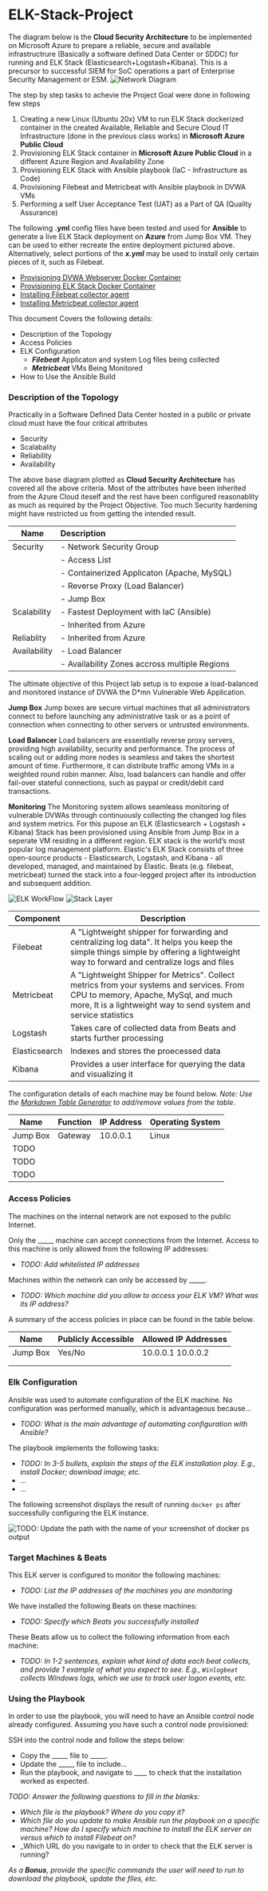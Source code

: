 # ELK-Stack-Project
The diagram below is the **Cloud Security Architecture** to be implemented on Microsoft Azure to prepare a reliable, secure and available infrastructrure (Basically a software defined Data Center or SDDC) for running and ELK Stack (Elasticsearch+Logstash+Kibana). This is a precursor to successful SIEM for SoC operations a part of Enterprise Security Management or ESM.
![Network Diagram](Images/Cloud-Security-Architecture.PNG)

The step by step tasks to achevie the Project Goal were done in following few steps

1. Creating a new Linux (Ubuntu 20x) VM to run ELK Stack dockerized container in the created Available, Reliable and Secure Cloud IT Infrastructure (done in the previous class works) in **Microsoft Azure Public Cloud**
1. Provisioning ELK Stack container in **Microsoft Azure Public Cloud** in a different Azure Region and Availability Zone
2. Provisioning ELK Stack with Ansible playbook (IaC - Infrastructure as Code)
3. Provisioning Filebeat and Metricbeat with Ansible playbook in DVWA VMs
4. Performing a self User Acceptance Test (UAT) as a Part of QA (Quality Assurance)

The following **.yml** config files have been tested and used for **Ansible** to generate a live ELK Stack deployment on **Azure** from Jump Box VM. They can be used to either recreate the entire deployment pictured above. Alternatively, select portions of the **_x.yml_** may be used to install only certain pieces of it, such as Filebeat.

- [Provisioning DVWA Webserver Docker Container](Ansible/roles/install-dvwa-for-pentest-playbook.yml)
- [Provisioning ELK Stack Docker Container](Ansible/roles/install-elk-stack-playbook.yml)
- [Installing Filebeat collector agent](Ansible/roles/install-filebeat-collector-for-elk-playbook.yml)
- [Installing Metricbeat collector agent](Ansible/roles/install-metricbeat-collector-for-elk-playbook.yml)

This document Covers the following details:

- Description of the Topology
- Access Policies
- ELK Configuration
   - **_Filebeat_** Applicaton and system Log files being collected
   - **_Metricbeat_** VMs Being Monitored
- How to Use the Ansible Build

### Description of the Topology

Practically in a Software Defined Data Center hosted in a public or private cloud must have the four critical attributes 

- Security
- Scalabality
- Reliability
- Availability

The above base diagram plotted as **Cloud Security Architecture** has covered all the above criteria. Most of the attributes have been inherited from the Azure Cloud iteself and the rest have been configured reasonablity as much as required by the Project Objective. Too much Security hardening might have restricted us from getting the intended result.

| Name        | Description                                    | 
|------------ |:-----------------------------------------------|
| Security    | - Network Security Group                       |
|             | - Access List                                  |
|             | - Containerized Applicaton (Apache, MySQL)     |
|             | - Reverse Proxy (Load Balancer)                |
|             | - Jump Box                                     |
| Scalability | - Fastest Deployment with IaC (Ansible)                          
|             | - Inherited from Azure                         |
| Reliablity  | - Inherited from Azure                         | 
| Availability| - Load Balancer                                |    
|             | - Availability Zones accross multiple Regions  |

The ultimate objective of this Project lab setup is to expose a load-balanced and monitored instance of DVWA the D*mn Vulnerable Web Application.

**Jump Box**
Jump boxes are secure virtual machines that all administrators connect to before launching any administrative task or as a point of connection when connecting to other servers or untrusted environments.

**Load Balancer**
Load balancers are essentially reverse proxy servers, providing high availability, security and performance. The process of scaling out or adding more nodes is seamless and takes the shortest amount of time. Furthermore, it can distribute traffic among VMs in a weighted round robin manner. Also, load balancers can handle and offer fail-over stateful connections, such as paypal or credit/debit card transactions.

**Monitoring**
The Monitoring system allows seamleass monitoring of vulnerable DVWAs through continuously collecting the changed log files and system metrics. For this pupose an ELK (Elasticsearch + Logstash + Kibana) Stack has been provisioned using Ansible from Jump Box in a seperate VM residing in a different region. ELK stack is the world’s most popular log management platform. Elastic's ELK Stack consists of three open-source products - Elasticsearch, Logstash, and Kibana - all developed, managed, and maintained by Elastic. Beats (e.g. filebeat, metricbeat) turned the stack into a four-legged project after its introduction and subsequent addition.

![ELK WorkFlow](Images/ElasticStack-Elasticsearch5-1.png)
![Stack Layer](Images/Cloud-Security-Architecture.PNG)


| Component     | Description                                 |
|---------------|---------------------------------------------|
| Filebeat      |A "Lightweight shipper for forwarding and centralizing log data". It helps you keep the simple things simple by offering a lightweight way to forward and centralize logs and files|
| Metricbeat    | A "Lightweight Shipper for Metrics". Collect metrics from your systems and services. From CPU to memory, Apache, MySql, and much more, It is a lightweight way to send system and service statistics|
| Logstash      | Takes care of collected data from Beats and starts further processing|
| Elasticsearch | Indexes and stores the proecessed data|
| Kibana        | Provides a user interface for querying the data and visualizing it|


The configuration details of each machine may be found below.
_Note: Use the [Markdown Table Generator](http://www.tablesgenerator.com/markdown_tables) to add/remove values from the table_.

| Name     | Function | IP Address | Operating System |
|----------|----------|------------|------------------|
| Jump Box | Gateway  | 10.0.0.1   | Linux            |
| TODO     |          |            |                  |
| TODO     |          |            |                  |
| TODO     |          |            |                  |

### Access Policies

The machines on the internal network are not exposed to the public Internet. 

Only the _____ machine can accept connections from the Internet. Access to this machine is only allowed from the following IP addresses:
- _TODO: Add whitelisted IP addresses_

Machines within the network can only be accessed by _____.
- _TODO: Which machine did you allow to access your ELK VM? What was its IP address?_

A summary of the access policies in place can be found in the table below.

| Name     | Publicly Accessible | Allowed IP Addresses |
|----------|---------------------|----------------------|
| Jump Box | Yes/No              | 10.0.0.1 10.0.0.2    |
|          |                     |                      |
|          |                     |                      |

### Elk Configuration

Ansible was used to automate configuration of the ELK machine. No configuration was performed manually, which is advantageous because...
- _TODO: What is the main advantage of automating configuration with Ansible?_

The playbook implements the following tasks:
- _TODO: In 3-5 bullets, explain the steps of the ELK installation play. E.g., install Docker; download image; etc._
- ...
- ...

The following screenshot displays the result of running `docker ps` after successfully configuring the ELK instance.

![TODO: Update the path with the name of your screenshot of docker ps output](Images/docker_ps_output.png)

### Target Machines & Beats
This ELK server is configured to monitor the following machines:
- _TODO: List the IP addresses of the machines you are monitoring_

We have installed the following Beats on these machines:
- _TODO: Specify which Beats you successfully installed_

These Beats allow us to collect the following information from each machine:
- _TODO: In 1-2 sentences, explain what kind of data each beat collects, and provide 1 example of what you expect to see. E.g., `Winlogbeat` collects Windows logs, which we use to track user logon events, etc._

### Using the Playbook
In order to use the playbook, you will need to have an Ansible control node already configured. Assuming you have such a control node provisioned: 

SSH into the control node and follow the steps below:
- Copy the _____ file to _____.
- Update the _____ file to include...
- Run the playbook, and navigate to ____ to check that the installation worked as expected.

_TODO: Answer the following questions to fill in the blanks:_
- _Which file is the playbook? Where do you copy it?_
- _Which file do you update to make Ansible run the playbook on a specific machine? How do I specify which machine to install the ELK server on versus which to install Filebeat on?_
- _Which URL do you navigate to in order to check that the ELK server is running?

_As a **Bonus**, provide the specific commands the user will need to run to download the playbook, update the files, etc._


